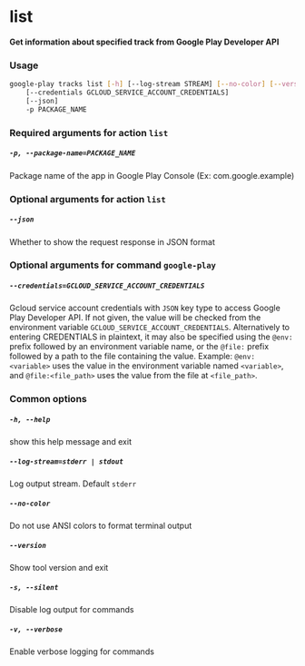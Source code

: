 
list
====


**Get information about specified track from Google Play Developer API**
### Usage
```bash
google-play tracks list [-h] [--log-stream STREAM] [--no-color] [--version] [-s] [-v]
    [--credentials GCLOUD_SERVICE_ACCOUNT_CREDENTIALS]
    [--json]
    -p PACKAGE_NAME
```
### Required arguments for action `list`

##### `-p, --package-name=PACKAGE_NAME`


Package name of the app in Google Play Console (Ex: com.google.example)
### Optional arguments for action `list`

##### `--json`


Whether to show the request response in JSON format
### Optional arguments for command `google-play`

##### `--credentials=GCLOUD_SERVICE_ACCOUNT_CREDENTIALS`


Gcloud service account credentials with `JSON` key type to access Google Play Developer API. If not given, the value will be checked from the environment variable `GCLOUD_SERVICE_ACCOUNT_CREDENTIALS`. Alternatively to entering CREDENTIALS in plaintext, it may also be specified using the `@env:` prefix followed by an environment variable name, or the `@file:` prefix followed by a path to the file containing the value. Example: `@env:<variable>` uses the value in the environment variable named `<variable>`, and `@file:<file_path>` uses the value from the file at `<file_path>`.
### Common options

##### `-h, --help`


show this help message and exit
##### `--log-stream=stderr | stdout`


Log output stream. Default `stderr`
##### `--no-color`


Do not use ANSI colors to format terminal output
##### `--version`


Show tool version and exit
##### `-s, --silent`


Disable log output for commands
##### `-v, --verbose`


Enable verbose logging for commands